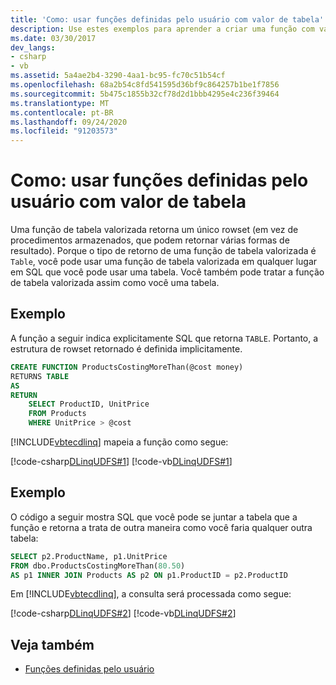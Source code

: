 ```yaml
---
title: 'Como: usar funções definidas pelo usuário com valor de tabela'
description: Use estes exemplos para aprender a criar uma função com valor de tabela, que retorna um único conjunto de linhas. Use essa função com valor de tabela, assim como uma tabela.
ms.date: 03/30/2017
dev_langs:
- csharp
- vb
ms.assetid: 5a4ae2b4-3290-4aa1-bc95-fc70c51b54cf
ms.openlocfilehash: 68a2b54c8fd541595d36bf9c864257b1be1f7856
ms.sourcegitcommit: 5b475c1855b32cf78d2d1bbb4295e4c236f39464
ms.translationtype: MT
ms.contentlocale: pt-BR
ms.lasthandoff: 09/24/2020
ms.locfileid: "91203573"
---
```

# <a name="how-to-use-table-valued-user-defined-functions"></a>Como: usar funções definidas pelo usuário com valor de tabela

Uma função de tabela valorizada retorna um único rowset (em vez de procedimentos armazenados, que podem retornar várias formas de resultado). Porque o tipo de retorno de uma função de tabela valorizada é `Table`, você pode usar uma função de tabela valorizada em qualquer lugar em SQL que você pode usar uma tabela. Você também pode tratar a função de tabela valorizada assim como você uma tabela.  
  
## <a name="example"></a>Exemplo  

 A função a seguir indica explicitamente SQL que retorna `TABLE`. Portanto, a estrutura de rowset retornado é definida implicitamente.  
  
```sql
CREATE FUNCTION ProductsCostingMoreThan(@cost money)  
RETURNS TABLE  
AS  
RETURN  
    SELECT ProductID, UnitPrice  
    FROM Products  
    WHERE UnitPrice > @cost  
```  
  
 [!INCLUDE[vbtecdlinq](../../../../../../includes/vbtecdlinq-md.md)] mapeia a função como segue:  
  
 [!code-csharp[DLinqUDFS#1](../../../../../../samples/snippets/csharp/VS_Snippets_Data/DLinqUDFS/cs/northwind-tfunc.cs#1)]
 [!code-vb[DLinqUDFS#1](../../../../../../samples/snippets/visualbasic/VS_Snippets_Data/DLinqUDFS/vb/northwind-tfunc.vb#1)]  
  
## <a name="example"></a>Exemplo  

 O código a seguir mostra SQL que você pode se juntar a tabela que a função e retorna a trata de outra maneira como você faria qualquer outra tabela:  
  
```sql
SELECT p2.ProductName, p1.UnitPrice  
FROM dbo.ProductsCostingMoreThan(80.50)  
AS p1 INNER JOIN Products AS p2 ON p1.ProductID = p2.ProductID  
```  
  
 Em [!INCLUDE[vbtecdlinq](../../../../../../includes/vbtecdlinq-md.md)], a consulta será processada como segue:  
  
 [!code-csharp[DLinqUDFS#2](../../../../../../samples/snippets/csharp/VS_Snippets_Data/DLinqUDFS/cs/Program.cs#2)]
 [!code-vb[DLinqUDFS#2](../../../../../../samples/snippets/visualbasic/VS_Snippets_Data/DLinqUDFS/vb/Module1.vb#2)]  
  
## <a name="see-also"></a>Veja também

- [Funções definidas pelo usuário](user-defined-functions.md)
